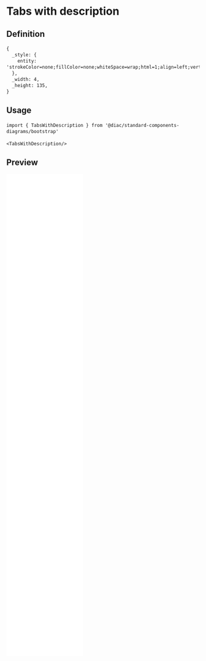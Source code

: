 # Tabs with description

## Definition

```
{
  _style: { 
    entity: 'strokeColor=none;fillColor=none;whiteSpace=wrap;html=1;align=left;verticalAlign=top;fontSize=14;',
  },
  _width: 4,
  _height: 135,
}
```

## Usage

```
import { TabsWithDescription } from '@diac/standard-components-diagrams/bootstrap'

<TabsWithDescription/>
```

## Preview

<img src="./tabs-with-description.png" width="200"/>
